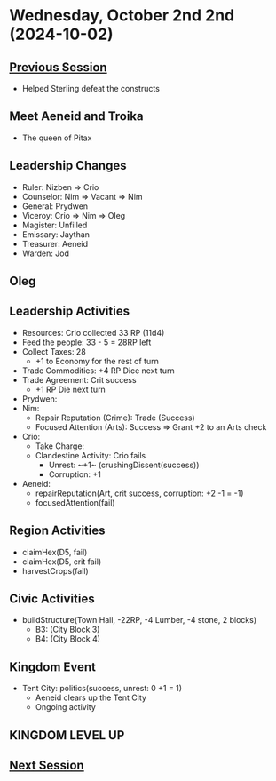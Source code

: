 # Wednesday, October 2nd 2nd (2024-10-02)

## [Previous Session](./2024-09-28.md)

- Helped Sterling defeat the constructs

## Meet Aeneid and Troika

- The queen of Pitax

## Leadership Changes

- Ruler: Nizben => Crio
- Counselor: Nim => Vacant => Nim
- General: Prydwen
- Viceroy: Crio => Nim => Oleg
- Magister: Unfilled
- Emissary: Jaythan
- Treasurer: Aeneid
- Warden: Jod

## Oleg

## Leadership Activities

- Resources: Crio collected 33 RP (11d4)
- Feed the people: 33 - 5 = 28RP left
- Collect Taxes: 28
   - +1 to Economy for the rest of turn
- Trade Commodities: +4 RP Dice next turn
- Trade Agreement: Crit success 
   - +1 RP Die next turn
- Prydwen: 
- Nim:
  - Repair Reputation (Crime): Trade (Success)
  - Focused Attention (Arts): Success => Grant +2 to an Arts check
- Crio:
   - Take Charge: 
   - Clandestine Activity: Crio fails
      - Unrest: ~+1~ (crushingDissent(success))
      - Corruption: +1
- Aeneid: 
   - repairReputation(Art, crit success, corruption: +2 -1 = -1)
   - focusedAttention(fail)

## Region Activities

- claimHex(D5, fail)
- claimHex(D5, crit fail)
- harvestCrops(fail)

## Civic Activities

- buildStructure(Town Hall, -22RP, -4 Lumber, -4 stone, 2 blocks)
   - B3: (City Block 3)
   - B4: (City Block 4)

## Kingdom Event

- Tent City: politics(success, unrest: 0 +1 = 1)
   - Aeneid clears up the Tent City
   - Ongoing activity

## KINGDOM LEVEL UP

## [Next Session](./2024-10-09.md)
